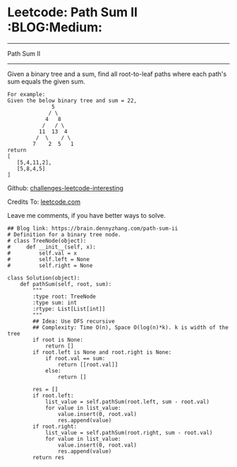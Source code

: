 # Leetcode: Path Sum II     :BLOG:Medium:


---

Path Sum II  

---

Given a binary tree and a sum, find all root-to-leaf paths where each path's sum equals the given sum.  

    For example:
    Given the below binary tree and sum = 22,
                  5
                 / \
                4   8
               /   / \
              11  13  4
             /  \    / \
            7    2  5   1
    return
    [
       [5,4,11,2],
       [5,8,4,5]
    ]

Github: [challenges-leetcode-interesting](https://github.com/DennyZhang/challenges-leetcode-interesting/tree/master/path-sum-ii)  

Credits To: [leetcode.com](https://leetcode.com/problems/path-sum-ii/description/)  

Leave me comments, if you have better ways to solve.  

    ## Blog link: https://brain.dennyzhang.com/path-sum-ii
    # Definition for a binary tree node.
    # class TreeNode(object):
    #     def __init__(self, x):
    #         self.val = x
    #         self.left = None
    #         self.right = None
    
    class Solution(object):
        def pathSum(self, root, sum):
            """
            :type root: TreeNode
            :type sum: int
            :rtype: List[List[int]]
            """
            ## Idea: Use DFS recursive
            ## Complexity: Time O(n), Space O(log(n)*k). k is width of the tree
            if root is None:
                return []
            if root.left is None and root.right is None:
                if root.val == sum:
                    return [[root.val]]
                else:
                    return []
    
            res = []
            if root.left:
                list_value = self.pathSum(root.left, sum - root.val)
                for value in list_value:
                    value.insert(0, root.val)
                    res.append(value)
            if root.right:
                list_value = self.pathSum(root.right, sum - root.val)
                for value in list_value:
                    value.insert(0, root.val)
                    res.append(value)
            return res